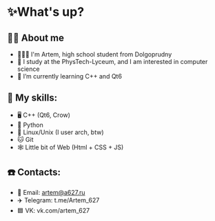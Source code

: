 # ✨**What's up?**

## 👨🏻 About me
- 👨🏻‍💻 I'm Artem, high school student from Dolgoprudny
- 🏫 I study at the PhysTech-Lyceum, and I am interested in computer science
- 🌱 I’m currently learning C++ and Qt6
## 🧩 My skills:
  - 🖥️ C++ (Qt6, Crow)
  - 🐍 Python
  - 🐧 Linux/Unix (I user arch, btw)
  - 🐱 Git
  - 🕸️ Little bit of Web (Html + CSS + JS)
## ☎️ Contacts:
  - 📧 Email: artem@a627.ru
  - ✈️ Telegram: t.me/Artem_627
  - 🟦 VK: vk.com/artem_627
